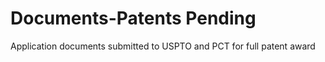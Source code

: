 # Documents-Patents Pending 
Application documents submitted to USPTO and PCT for full patent award
